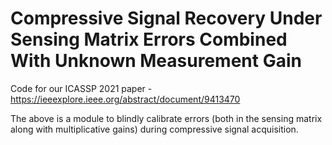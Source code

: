 # Compressive Signal Recovery Under Sensing Matrix Errors Combined With Unknown Measurement Gain

Code for our ICASSP 2021 paper - https://ieeexplore.ieee.org/abstract/document/9413470

The above is a module to blindly calibrate errors (both in the sensing matrix along with multiplicative gains) during compressive signal acquisition. 
